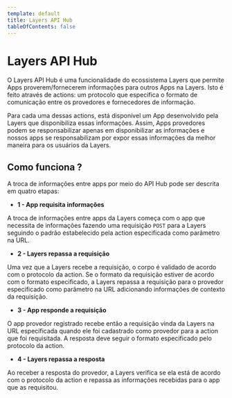 ```yaml
---
template: default
title: Layers API Hub
tableOfContents: false
---
```


# Layers API Hub

O Layers API Hub é uma funcionalidade do ecossistema Layers que permite Apps proverem/fornecerem informações para outros Apps na Layers. Isto é feito através de actions: um protocolo que especifica o formato de comunicação entre os provedores e fornecedores de informação.

Para cada uma dessas actions, está disponível um App desenvolvido pela Layers que disponibiliza essas informações. Assim, Apps provedores podem se responsabilizar apenas em disponibilizar as informações e nossos apps se responsabilizam por expor essas informações da melhor maneira para os usuários da Layers.

## Como funciona ?

A troca de informações entre apps por meio do API Hub pode ser descrita em quatro etapas:

+ <strong> 1 - App requisita informações </strong>

A troca de informações entre apps da Layers começa com o app que necessita de informações fazendo uma requisição `POST` para a Layers seguindo o padrão estabelecido pela action especificada como parâmetro na URL.

+ <strong> 2 - Layers repassa a requisição </strong>

Uma vez que a Layers recebe a requisição, o corpo é validado de acordo com o protocolo da action. Se o formato da requisição estiver de acordo com o formato especificado, a Layers repassa a requisição para o provedor especificado como parâmetro na URL adicionando informações de contexto da requisição.

+ <strong> 3 - App responde a requisição </strong>

O app provedor registrado recebe então a requisição vinda da Layers na URL especificada quando ele foi cadastrado como provedor para a action que foi requisitada. A resposta deve seguir o formato especificado pelo protocolo da action.

+ <strong> 4 - Layers repassa a resposta </strong>

Ao receber a resposta do provedor, a Layers verifica se ela está de acordo com o protocolo da action e repassa as informações recebidas para o app que as requisitou.
